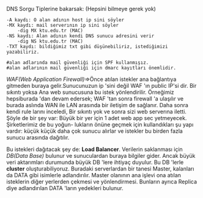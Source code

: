 DNS Sorgu Tiplerine bakarsak: (Hepsini bilmeye gerek yok)

	-A kaydı: O alan adının host ip sini söyler
	-MX kaydı: mail serverının ip sini söyler
		-dig MX ktu.edu.tr (MAC)
	-NS kaydı: Alan adının kendi DNS sunucu adresini verir
		-dig NS ktu.edu.tr (MAC)
	-TXT kaydı: bildiğimiz txt gibi düşünebiliriz, istediğimizi
	yazabiliriz.
  
	#alan adlarında mail güvenliği için SPF kullanmışız.
	#alan adlarının mail güvenliği için dmarc kayıtları önemlidir.

*WAF(Web Application Firewall)*=>Önce atılan istekler ana bağlantıya gitmeden buraya gelir.Sunucunuzun ip 'sini değil WAF 'ın public IP'si dir. Bir sıkıntı yoksa Ana web sunucusuna bu istek yönlendirilir. Örneğimiz hepsiburada 'dan  devam edersek; WAF 'tan sonra firewall 'a ulaşılır ve burada aslında WAN ile
LAN arasında bir iletişim de sağlanır. Daha sonra kendi rule larını inceledi,
Bir sıkıntı yok ve sonra sizi web serverına iletti. Şöyle de bir şey var:
Büyük bir yer için 1 adet web app sec yetmeyecek. Şirketlerimiz de bu yoğun-
lukların önüne geçmek için kullandıkları şu yapı vardır: küçük küçük daha
çok sunucu alırlar ve istekler bu birden fazla sunucu arasında dağıtılır.

Bu istekleri dağıtacak şey de: **Load Balancer**. Verilerin saklanması için *DB(Data Base)* bulunur ve sunuculardan buraya bilgiler gider. Ancak büyük veri
aktarımları durumunda büyük DB 'lere ihtiyaç duyulur. Bu DB 'lerle **cluster** 
oluşturabiliyoruz. Buradaki serverlardan bir tanesi Master, kalanları da
DATA gibi isimlerle adlandırılır. Master olanının ana işlevi ona atılan 
isteklerin diğer yerlerden çekmesi ve yönlendirmesi. Bunların ayrıca Replica
diye adlandırılan DATA 'ların yedekleri bulunur. 
